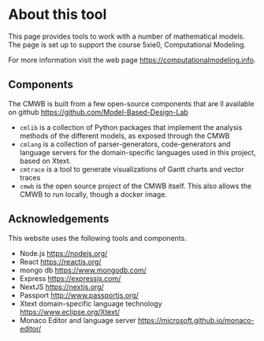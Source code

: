 # About this tool

This page provides tools to work with a number of mathematical models.
The page is set up to support the course 5xie0, Computational Modeling.

For more information visit the web page <https://computationalmodeling.info>.


## Components

The CMWB is built from a few open-source components that are ll available on github
<https://github.com/Model-Based-Design-Lab>

- `cmlib` is a collection of Python packages that implement the analysis methods of the different models, as exposed through the CMWB
- `cmlang` is a collection of parser-generators, code-generators and language servers for the domain-specific languages used in this project, based on Xtext.
- `cmtrace` is a tool to generate visualizations of Gantt charts and vector traces
- `cmwb` is the open source project of the CMWB itself. This also allows the CMWB to run locally, though a docker image.

## Acknowledgements

This website uses the following tools and components.

- Node.js <https://nodejs.org/>
- React <https://reactjs.org/>
- mongo db <https://www.mongodb.com/>
- Express <https://expressjs.com/>
- NextJS <https://nextjs.org/>
- Passport <http://www.passportjs.org/>
- Xtext domain-specific language technology <https://www.eclipse.org/Xtext/>
- Monaco Editor and language server <https://microsoft.github.io/monaco-editor/>
